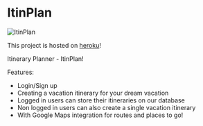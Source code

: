 # ItinPlan

![ItinPlan](https://itinplan.herokuapp.com/)


This project is hosted on [heroku](https://itinplan.herokuapp.com/)!

Itinerary Planner - ItinPlan!

Features:
- Login/Sign up
- Creating a vacation itinerary for your dream vacation
- Logged in users can store their itineraries on our database
- Non logged in users can also create a single vacation itinerary
- With Google Maps integration for routes and places to go!

